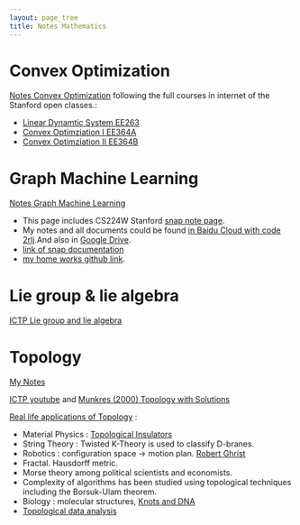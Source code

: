 ```yaml
---
layout: page_tree
title: Notes Mathematics
---
```



# Convex Optimization

[Notes Convex Optimization](https://cvx-learning.readthedocs.io/en/latest/) following the full courses in internet of the Stanford open classes.:

* [Linear Dynamtic System EE263](https://drive.google.com/drive/folders/1S_vw6Vg5Hmkl6P51NnXBtmNbwARdK_QC?usp=sharing)
* [Convex Optimziation I EE364A](https://drive.google.com/drive/folders/14uGzHKb7e3HZXlh-rJLJ9AEax7dsUg6D?usp=sharing)
* [Convex Optimziation II EE364B](https://drive.google.com/drive/folders/1SU5fLV6qsJvj66i5uigeRdZIimZMTyVT?usp=sharing)

# Graph Machine Learning

[Notes  Graph Machine Learning](https://gnn-learning.readthedocs.io/en/latest/)

* This page includes CS224W Stanford [snap note page](https://snap-stanford.github.io/cs224w-notes/).
* My notes and all documents could be found [in Baidu Cloud with code 2rlj](https://pan.baidu.com/s/18EdD8mdlIdNxADFGrmUM-w).And also in [Google Drive](https://drive.google.com/drive/folders/1woawoP5ZWkK4pktWyw_W1SeWntqYrzR9?usp=sharing).
* [link of snap documentation](http://snap.stanford.edu/snappy/doc/reference/index-ref.html)
* [my home works github link](https://github.com/gggliuye/VIO/tree/2df94600513dd79f6badafdcb498e292bc360fcf/MachineLearningWithGraph/HWs).


# Lie group & lie algebra

[ICTP Lie group and lie algebra](https://drive.google.com/file/d/1x74xSo8wvkoapK1O17IzUU7pXugcAo22/view?usp=sharing)


# Topology

[My Notes](https://1drv.ms/b/s!AlcTaQw_X72KmBLB6pWNawvbovyB?e=RQqXnC)

[ICTP youtube](https://www.youtube.com/channel/UCBlqfZZYQWKyr6qLAB7LINw>) and [Munkres (2000) Topology with Solutions](https://dbfin.com/topology/munkres/)

[Real life applications of Topology](https://math.stackexchange.com/questions/73690/real-life-applications-of-topology) :

* Material Physics : [Topological Insulators](https://en.wikipedia.org/wiki/Topological_insulator)
* String Theory : Twisted K-Theory is used to classify D-branes.
* Robotics : configuration space -> motion plan. [Robert Ghrist](https://www2.math.upenn.edu/~ghrist/research.html)
* Fractal.  Hausdorff metric.
* Morse theory among political scientists and economists.
* Complexity of algorithms has been studied using topological techniques including the Borsuk-Ulam theorem.
* Biology : molecular structures, [Knots and DNA](http://www.groupoids.org.uk/popmath/cpm/exhib/pagesexhib/appl1.html)
* [Topological data analysis](https://en.wikipedia.org/wiki/Topological_data_analysis)
